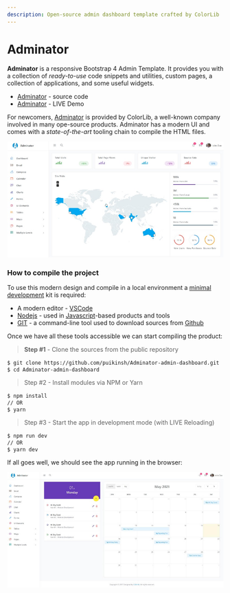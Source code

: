 ```yaml
---
description: Open-source admin dashboard template crafted by ColorLib
---
```


# Adminator

**Adminator** is a responsive Bootstrap 4 Admin Template. It provides you with a collection of _ready-to-use_ code snippets and utilities, custom pages, a collection of applications, and some useful widgets.

* [Adminator](https://github.com/puikinsh/Adminator-admin-dashboard) - source code
* [Adminator](https://colorlib.com/polygon/adminator/index.html) - LIVE Demo

For newcomers, [Adminator](https://appseed.us/admin-dashboards/django-dashboard-adminator) is provided by ColorLib, a well-known company involved in many ope-source products. Adminator has a modern UI and comes with a _state-of-the-art_ tooling chain to compile the HTML files.

![Adminator - Open-source Bootstrap Template.](../../.gitbook/assets/adminator-bootstrap-template.jpg)

### How to compile the project

To use this modern design and compile in a local environment a [minimal development](../tutorials/minimal-programming-kit.md) kit is required:

* A modern editor - [VSCode](https://code.visualstudio.com/)
* [Nodejs](https://nodejs.org/en/) - used in [Javascript](https://developer.mozilla.org/en-US/docs/Web/JavaScript)-based products and tools 
* [GIT](https://git-scm.com/) - a command-line tool used to download sources from [Github](https://github.com/)

Once we have all these tools accessible we can start compiling the product:

> **Step \#1** - Clone the sources from the public repository

```text
$ git clone https://github.com/puikinsh/Adminator-admin-dashboard.git
$ cd Adminator-admin-dashboard
```

> Step \#2 - Install modules via NPM or Yarn

```text
$ npm install
// OR
$ yarn
```

> Step \#3 - Start the app in development mode \(with LIVE Reloading\)

```text
$ npm run dev
// OR
$ yarn dev
```

If all goes well, we should see the app running in the browser:

![Adminator - Calendar Page.](../../.gitbook/assets/adminator-bootstrap-calendar-page.jpg)

